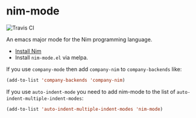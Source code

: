 nim-mode
===========

![Travis CI](https://travis-ci.org/nim-lang/nim-mode.svg?branch=master)

An emacs major mode for the Nim programming language.

* [Install Nim](http://nim-lang.org/download.html)
* Install `nim-mode.el` via melpa.

If you use `company-mode` then add `company-nim` to `company-backends` like:
```el
(add-to-list 'company-backends 'company-nim)
```

If you use `auto-indent-mode` you need to add nim-mode to the list of `auto-indent-multiple-indent-modes`:
```el
(add-to-list 'auto-indent-multiple-indent-modes 'nim-mode)
```
